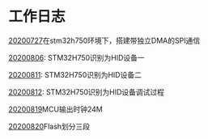 # 工作日志

[20200727](date/20200727/20200727.html)在stm32h750环境下，搭建带独立DMA的SPI通信

[20200806](date/20200806/STM32H750识别为HID设备一.html): STM32H750识别为HID设备一

[20200811](date/20200811/STM32H750识别为HID设备二.html): STM32H750识别为HID设备二

[20200812](date/20200812/STM32H750识别为HID设备调试过程.html): STM32H750识别为HID设备调试过程

[20200819](date/20200819/MCU输出时钟24M.html)MCU输出时钟24M

[20200820](date/20200820/Flash划分三段.html)Flash划分三段

